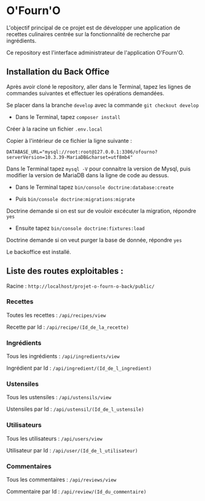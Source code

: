 # O'Fourn'O

L'objectif principal de ce projet est de développer une application de recettes culinaires centrée sur la fonctionnalité de recherche par ingrédients.

Ce repository est l'interface administrateur de l'application O'Fourn'O.

## Installation du Back Office

Après avoir cloné le repository, aller dans le Terminal, tapez les lignes de commandes suivantes et effectuer les opérations demandées.

Se placer dans la branche ```develop``` avec la commande ```git checkout develop```

- Dans le Terminal, tapez ```composer install```

Créer à la racine un fichier ```.env.local```

Copier à l'intérieur de ce fichier la ligne suivante : 

```DATABASE_URL="mysql://root:root@127.0.0.1:3306/ofourno?serverVersion=10.3.39-MariaDB&charset=utf8mb4"```

Dans le Terminal tapez ```mysql -V``` pour connaitre la version de Mysql, puis modifier la version de MariaDB dans la ligne de code au dessus.

- Dans le Terminal tapez ```bin/console doctrine:database:create```
  
- Puis ```bin/console doctrine:migrations:migrate``` 
  
Doctrine demande si on est sur de vouloir excécuter la migration, répondre ```yes```

- Ensuite tapez ```bin/console doctrine:fixtures:load``` 
  
Doctrine demande si on veut purger la base de donnée, répondre ```yes```

Le backoffice est installé.

## Liste des routes exploitables : 

Racine : ```http://localhost/projet-o-fourn-o-back/public/```

### Recettes

Toutes les recettes : ```/api/recipes/view```

Recette par Id : ```/api/recipe/(Id_de_la_recette)```

### Ingrédients

Tous les ingrédients : ```/api/ingredients/view```

Ingrédient par Id : ```/api/ingredient/(Id_de_l_ingredient)```

### Ustensiles

Tous les ustensiles : ```/api/ustensils/view```

Ustensiles par Id : ```/api/ustensil/(Id_de_l_ustensile)```

### Utilisateurs

Tous les utilisateurs : ```/api/users/view```

Utilisateur par Id : ```/api/user/(Id_de_l_utilisateur)```

### Commentaires

Tous les commentaires : ```/api/reviews/view```

Commentaire par Id : ```/api/review/(Id_du_commentaire)```
